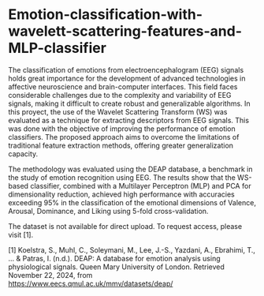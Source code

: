 # Emotion-classification-with-wavelett-scattering-features-and-MLP-classifier

The classification of emotions from electroencephalogram (EEG) signals holds great importance for the development of advanced technologies in affective neuroscience and brain-computer interfaces. This field faces considerable challenges due to the complexity and variability of EEG signals, making it difficult to create robust and generalizable algorithms. In this proyect, the use of the Wavelet Scattering Transform (WS) was evaluated as a technique for extracting descriptors from EEG signals. This was done with the objective of improving the performance of emotion classifiers. The proposed approach aims to overcome the limitations of traditional feature extraction methods, offering greater generalization capacity.

The methodology was evaluated using the DEAP database, a benchmark in the study of emotion recognition using EEG. The results show that the WS-based classifier, combined with a Multilayer Perceptron (MLP) and PCA for dimensionality reduction, achieved high performance with accuracies exceeding 95\% in the classification of the emotional dimensions of Valence, Arousal, Dominance, and Liking using 5-fold cross-validation.

The dataset is not available for direct upload. To request access, please visit [1].

[1] Koelstra, S., Muhl, C., Soleymani, M., Lee, J.-S., Yazdani, A., Ebrahimi, T., ... & Patras, I. (n.d.). DEAP: A database for emotion analysis using physiological signals. Queen Mary University of London. Retrieved November 22, 2024, from https://www.eecs.qmul.ac.uk/mmv/datasets/deap/
